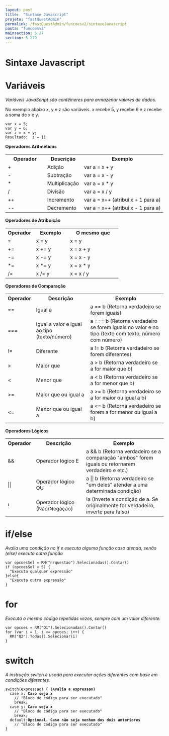 ```yaml
---
layout: post
title:  "Sintaxe Javascript"
projeto: "fastQuestAdmin"
permalink: /fastQuestAdmin/funcoesv2/sintaxeJavascript
pasta: "funcoesv2"
mainsection: 5.27
section: 5.279
---
```


# Sintaxe Javascript

# Variáveis
*Variáveis JavaScript são contêineres para armazenar valores de dados.*

No exemplo abaixo x, y e z são variáveis. x recebe 5, y recebe 6 e z recebe a soma de x e y.  
<pre>
<code>var x = 5;
var y = 6;
var z = x + y;
Resultado:  z = 11</code>
</pre>

**Operadores Aritméticos**
<table class="w3-table-all notranslate">
<tbody>
  <tr>
    <th style="width:25%">Operador</th>
    <th>Descrição</th>
    <th>Exemplo</th>
  </tr>
  <tr>
    <td>+</td>
    <td>Adição</td>
    <td>var a = x + y</td>
  </tr>
  <tr>
    <td>-</td>
    <td>Subtração</td>
    <td>var a = x - y</td>
  </tr>
  <tr>
    <td>*</td>
    <td>Multiplicação</td>
    <td>var a = x * y</td>
  </tr>
  <tr>
    <td>/</td>
    <td>Divisão</td>
    <td>var a = x / y</td>
  </tr>
  <tr>
    <td>++</td>
    <td>Incremento</td>
    <td>var a = x++ (atribui x + 1 para a)</td>
  </tr>
  <tr>
    <td>--</td>
    <td>Decremento</td>
    <td>var a = x++ (atribui x - 1 para a)</td>
  </tr>
</tbody></table>

**Operadores de Atribuição**
<table class="w3-table-all notranslate">
  <tbody><tr>
    <th style="width:25%">Operador</th>
    <th>Exemplo</th>
    <th>O mesmo que</th>
  </tr>
  <tr>
    <td>=</td>
    <td>x = y</td>
    <td>x = y</td>
  </tr>
  <tr>
    <td>+=</td>
    <td>x += y</td>
    <td>x = x + y</td>
  </tr>
  <tr>
    <td>-=</td>
    <td>x -= y</td>
    <td>x = x - y</td>
  </tr>
  <tr>
    <td>*=</td>
    <td>x *= y</td>
    <td>x = x * y</td>
  </tr>
  <tr>
    <td>/=</td>
    <td>x /= y</td>
    <td>x = x / y</td>
  </tr>
</tbody></table>  

**Operadores de Comparação**
<table class="w3-table-all notranslate">
  <tbody><tr>
    <th style="width:12%">Operador</th>
    <th>Descrição</th>
    <th>Exemplo</th>
    </tr>
    <tr>
      <td>==</td>
      <td>Igual a</td>
      <td>a == b (Retorna verdadeiro se forem iguais)</td>
    </tr>
    <tr>
      <td>===</td>
      <td>Igual a valor e igual ao tipo (texto/número)</td>
      <td>a === b (Retorna verdadeiro se forem iguais no valor e no tipo (texto com texto, número com número)</td>
    </tr>
    <tr>
      <td>!=</td>
      <td>Diferente</td>
      <td>a != b (Retorna verdadeiro se forem diferentes)</td>
    </tr>
    <tr>
      <td>&gt;</td>
      <td>Maior que</td>
      <td>a > b (Retorna verdadeiro se a for maior que b)</td>
    </tr>
    <tr>
      <td>&lt;</td>
      <td>Menor que</td>
      <td>a < b (Retorna verdadeiro se a for menor que b)</td>
    </tr>
    <tr>
      <td>&gt;=</td>
      <td>Maior que ou igual a</td>
      <td>a >= b (Retorna verdadeiro se a for maior ou igual a b)</td>
    </tr>
    <tr>
      <td>&lt;=</td>
      <td>Menor que ou igual a</td>
      <td>a <= b (Retorna verdadeiro se forem a for menor ou igual a b)</td>
    </tr>
  </tbody>
</table>

**Operadores Lógicos**
<table class="w3-table-all notranslate">
  <tbody>
    <tr>
      <th style="width:12%">Operador</th>
      <th>Descrição</th>
      <th>Exemplo</th>
    </tr>
    <tr>
      <td>&amp;&amp;</td>
      <td>Operador lógico E</td>
      <td>a && b (Retorna verdadeiro se a comparação "ambos" forem iguais ou retornarem verdadeiro e etc.)</td>
    </tr>
    <tr>
      <td>||</td>
      <td>Operador lógico OU</td>
      <td>a || b (Retorna verdadeiro se "um deles" atender a uma determinada condição)</td>
    </tr>
    <tr>
      <td>!</td>
      <td>Operador lógico (Não/Negação)</td>
      <td>!a (Inverte a condição de a. Se originalmente for verdadeiro, inverte para falso)</td>
    </tr>
  </tbody>
</table>

# if/else
*Avalia uma condição no if e executa alguma função caso atenda, senão (else) executa outra função*

<pre>
<code>var opcoesSel = RM("nrquestao").Selecionadas().Contar() 
if (opcoesSel < 5) {
  "Executa qualquer expressão"
}else{
  "Executa outra expressão"
}</code>
</pre>

# for
*Executa o mesmo código repetidas vezes, sempre com um valor diferente.*

<pre>
<code>var opcoes = RM("Q1").Selecionadas().Contar()
for (var i = 1; i <= opcoes; i++) { 
  RM("Q2").Todas().Selecionar(i)
}</code>
</pre>

# switch
*A instrução switch é usada para executar ações diferentes com base em condições diferentes.*

<pre>
<code>switch(expressao) { <b>(Avalia a expressao)</b>
  case x: <b>Caso seja x</b>
    // "Bloco de código para ser executado"
    break;
  case y: <b>Caso seja x</b>
    // "Bloco de código para ser executado"
    break;
  default:<b>Opcional. Caso não seja nenhum dos dois anteriores</b>
    // "Bloco de código para ser executado"
}
